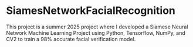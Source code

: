 # SiamesNetworkFacialRecognition
This project is a summer 2025 project where I developed a Siamese Neural Network Machine Learning Project using Python, Tensorflow, NumPy, and CV2 to train a 98% accurate facial verification model. 
